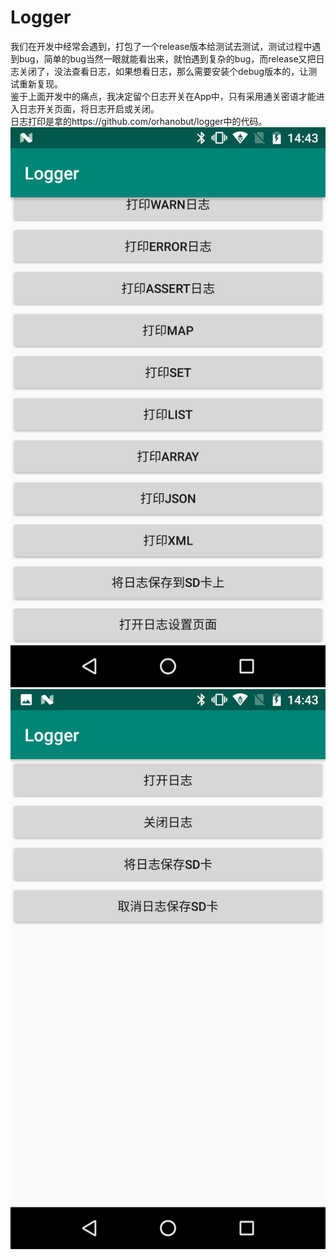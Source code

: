 # Logger
我们在开发中经常会遇到，打包了一个release版本给测试去测试，测试过程中遇到bug，简单的bug当然一眼就能看出来，就怕遇到复杂的bug，而release又把日志关闭了，没法查看日志，如果想看日志，那么需要安装个debug版本的，让测试重新复现。<br>
鉴于上面开发中的痛点，我决定留个日志开关在App中，只有采用通关密语才能进入日志开关页面，将日志开启或关闭。<br>
日志打印是拿的https://github.com/orhanobut/logger中的代码。
![main](https://github.com/zhufui/Logger/blob/master/screenshot/main.png)
<br>
![setting](https://github.com/zhufui/Logger/blob/master/screenshot/setting.png)
